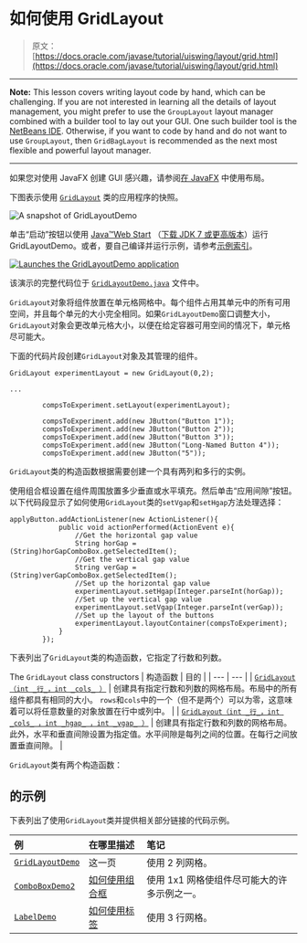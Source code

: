 # 如何使用 GridLayout

> 原文： [https://docs.oracle.com/javase/tutorial/uiswing/layout/grid.html](https://docs.oracle.com/javase/tutorial/uiswing/layout/grid.html)

* * *

**Note:** This lesson covers writing layout code by hand, which can be challenging. If you are not interested in learning all the details of layout management, you might prefer to use the `GroupLayout` layout manager combined with a builder tool to lay out your GUI. One such builder tool is the [NetBeans IDE](../learn/index.html). Otherwise, if you want to code by hand and do not want to use `GroupLayout`, then `GridBagLayout` is recommended as the next most flexible and powerful layout manager.

* * *

如果您对使用 JavaFX 创建 GUI 感兴趣，请参阅[在 JavaFX](https://docs.oracle.com/javase/8/javafx/layout-tutorial/index.html) 中使用布局。

下图表示使用 [`GridLayout`](https://docs.oracle.com/javase/8/docs/api/java/awt/GridLayout.html) 类的应用程序的快照。

![A snapshot of GridLayoutDemo](img/014b93e45655af3e7a1f69b4c75c538e.jpg)

单击“启动”按钮以使用 [Java™Web Start](http://www.oracle.com/technetwork/java/javase/javawebstart/index.html) （[下载 JDK 7 或更高版本](http://www.oracle.com/technetwork/java/javase/downloads/index.html)）运行 GridLayoutDemo。或者，要自己编译并运行示例，请参考[示例索引](../examples/layout/index.html#GridLayoutDemo)。

[![Launches the GridLayoutDemo application](img/4707a69a17729d71c56b2bdbbb4cc61c.jpg)](https://docs.oracle.com/javase/tutorialJWS/samples/uiswing/GridLayoutDemoProject/GridLayoutDemo.jnlp)

该演示的完整代码位于 [`GridLayoutDemo.java`](../examples/layout/GridLayoutDemoProject/src/layout/GridLayoutDemo.java) 文件中。

`GridLayout`对象将组件放置在单元格网格中。每个组件占用其单元中的所有可用空间，并且每个单元的大小完全相同。如果`GridLayoutDemo`窗口调整大小，`GridLayout`对象会更改单元格大小，以便在给定容器可用空间的情况下，单元格尽可能大。

下面的代码片段创建`GridLayout`对象及其管理的组件。

```
GridLayout experimentLayout = new GridLayout(0,2);

...

        compsToExperiment.setLayout(experimentLayout);

        compsToExperiment.add(new JButton("Button 1"));
        compsToExperiment.add(new JButton("Button 2"));
        compsToExperiment.add(new JButton("Button 3"));
        compsToExperiment.add(new JButton("Long-Named Button 4"));
        compsToExperiment.add(new JButton("5"));

```

`GridLayout`类的构造函数根据需要创建一个具有两列和多行的实例。

使用组合框设置在组件周围放置多少垂直或水平填充。然后单击“应用间隙”按钮。以下代码段显示了如何使用`GridLayout`类的`setVgap`和`setHgap`方法处理选择：

```
applyButton.addActionListener(new ActionListener(){
            public void actionPerformed(ActionEvent e){
                //Get the horizontal gap value
                String horGap = (String)horGapComboBox.getSelectedItem();
                //Get the vertical gap value
                String verGap = (String)verGapComboBox.getSelectedItem();
                //Set up the horizontal gap value
                experimentLayout.setHgap(Integer.parseInt(horGap));
                //Set up the vertical gap value
                experimentLayout.setVgap(Integer.parseInt(verGap));
                //Set up the layout of the buttons
                experimentLayout.layoutContainer(compsToExperiment);
            }
        });

```

下表列出了`GridLayout`类的构造函数，它指定了行数和列数。

The `GridLayout` class constructors
| 构造函数 | 目的 |
| --- | --- |
| [`GridLayout（int _行_，int _cols_ ）`](https://docs.oracle.com/javase/8/docs/api/java/awt/GridLayout.html#GridLayout-int-int-) | 创建具有指定行数和列数的网格布局。布局中的所有组件都具有相同的大小。 `rows`和`cols`中的一个（但不是两个）可以为零，这意味着可以将任意数量的对象放置在行中或列中。 |
| [`GridLayout（int _行_，int _cols_ ，int _hgap_ ，int _vgap_ ）`](https://docs.oracle.com/javase/8/docs/api/java/awt/GridLayout.html#GridLayout-int-int-int-int-) | 创建具有指定行数和列数的网格布局。此外，水平和垂直间隙设置为指定值。水平间隙是每列之间的位置。在每行之间放置垂直间隙。 |

`GridLayout`类有两个构造函数：

##  的示例

下表列出了使用`GridLayout`类并提供相关部分链接的代码示例。

| 例 | 在哪里描述 | 笔记 |
| :-- | :-- | :-- |
| [`GridLayoutDemo`](../examples/layout/index.html#GridLayoutDemo) | 这一页 | 使用 2 列网格。 |
| [`ComboBoxDemo2`](../examples/components/index.html#ComboBoxDemo2) | [如何使用组合框](../components/combobox.html) | 使用 1x1 网格使组件尽可能大的许多示例之一。 |
| [`LabelDemo`](../examples/components/index.html#LabelDemo) | [如何使用标签](../components/label.html) | 使用 3 行网格。 |